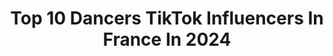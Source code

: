 ---
title: Top 10 Dancers TikTok Influencers In France In 2024
description: >-
  Find top dancers TikTok influencers in France in 2024. Most popular hashtags: #pourtoi #fyp #dance #foryou.
platform: TikTok
hits: 84
text_top: Analyze the most popular TikTok profiles on inBeat.
text_bottom: inBeat has 84 TikTok influencers like this in France for you to pitch.
profiles:
  - username: "myriamkermia"
    fullname: >-
      Mymy🌹
    bio: >-
      🇫🇷 French dancer 🇫🇷 ✌️22 ✌️ ✉️ myriam.krm@gmail.com ✉️
    location: "France"
    followers: 33300
    engagement: 1875
    commentsToLikes: 0.058972
    id: ckbfew57698a10j23lkkof2lq
    verified: true
    hashtags: "#ad, #fyp, #pourtoi, #dance"
  - username: "leo.polo"
    fullname: >-
      Léo Polo
    bio: >-
      Dancer in 🇫🇷&🇺🇸, Instagram : leo.danse
    location: "France"
    followers: 42600
    engagement: 2369
    commentsToLikes: 0.014887
    id: ckcvjogw0x5rl0j23slh1le2a
    verified: false
    hashtags: "#happybirthday, #fyp, #vlog, #foryou"
  - username: "enzogco"
    fullname: >-
      Enzo
    bio: >-
      French Dancer Insta: enzogco YouTube ⬇️
    location: "France"
    followers: 79900
    engagement: 1935
    commentsToLikes: 0.029377
    id: ckbatpsnekan70j23lym84cw6
    verified: false
    hashtags: "#afrodance, #dancechallenge, #pourtoi, #fyp"
  - username: "diodjoofficial1901"
    fullname: >-
      Dio 🕺🃏
    bio: >-
      Just a weirdo ,love yourself ACTING X DANCE X LGBT Dancer 🇫🇷🇵🇹
    location: "France"
    followers: 16400
    engagement: 1308
    commentsToLikes: 0.068572
    id: cka6nb8f6ap3b0i78tb3sbfto
    verified: false
    hashtags: ""
  - username: "jeremymarquet_"
    fullname: >-
      jeremymarquet_
    bio: >-
      Dancer 🕺 ♊️ Insta: jeremymarquet_ 🇫🇷🔥
    location: "France"
    followers: 13500
    engagement: 1067
    commentsToLikes: 0.108675
    id: ck8zasmnh2tn90j783y8awg68
    verified: false
    hashtags: "#pourtoi, #dancer, #4u, #4upage"
  - username: "ornellux__"
    fullname: >-
      Ornellux
    bio: >-
      19 years old, longboard dancer , try to be speedcuber , and a bit pianist 🖤
    location: "France"
    followers: 2538
    engagement: 1290
    commentsToLikes: 0.027124
    id: ckb0rha1qgzws0j23dk33yo64
    verified: false
    hashtags: "#skateboard, #duo, #skategirl, #fy"
  - username: "alleexxiiar"
    fullname: >-
      moi c’est alex
    bio: >-
      16y 💃🏼 Dancer 💃🏼 Spam: @alexiarbd
    location: "France"
    followers: 10000
    engagement: 2457
    commentsToLikes: 0.024049
    id: ck9ntfwqki6co0j78efytdkvy
    verified: false
    hashtags: "#pourtoi, #fyp, #trend, #friends"
  - username: "rj.dance"
    fullname: >-
      ✘ Robin & Julie ✘
    bio: >-
      COUPLE DANCERS Insta: Robin.santelli/Julie.mqs 100K🙏🏻 📍NARBONNE
    location: "France"
    followers: 43900
    engagement: 1310
    commentsToLikes: 0.045181
    id: ckbf150l2n3n50j236t9ifrkg
    verified: false
    hashtags: "#pourtoi, #humour, #fun, #challenges"
  - username: "bboyjunioroff"
    fullname: >-
      BboyJuniorOff
    bio: >-
      Professional Dancer from Wanted Posse /Flying Steps / Red Bull Dancers Team
    location: "France"
    followers: 5796
    engagement: 743
    commentsToLikes: 0.038829
    id: ck9kfggsj3ctu0j78hbmik1ma
    verified: false
    hashtags: "#challengeoftheday, #pourtoi, #jerestechezmoi, #hiphopdance"
  - username: "zaffar_liquifire"
    fullname: >-
      Zaffar Liquifire
    bio: >-
      Dancer And Choreographer ✌🏻🕺🏻 Follow Me On Insatagram Zaffar_liquifire 🇮🇳+🇫🇷
    location: "France"
    followers: 56800
    engagement: 641
    commentsToLikes: 0.105305
    id: ck900y9c8azzk0j78tjfz31yl
    verified: false
    hashtags: "#parisfrance, #foryoupage, #hindisoundtrack, #tiktokeuropean"
---